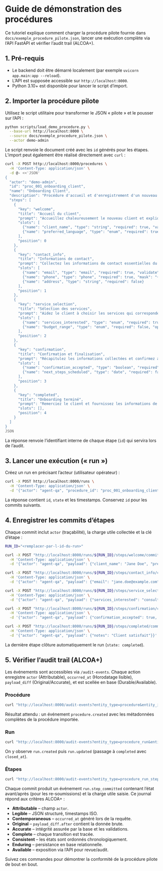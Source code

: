 # Guide de démonstration des procédures

Ce tutoriel explique comment charger la procédure pilote fournie dans `docs/exemple_procedure_pilote.json`, lancer une exécution complète via l’API FastAPI et vérifier l’audit trail (ALCOA+).

## 1. Pré-requis

- Le backend doit être démarré localement (par exemple `uvicorn app.main:app --reload`).
- L’API est supposée accessible sur `http://localhost:8000`.
- Python 3.10+ est disponible pour lancer le script d’import.

## 2. Importer la procédure pilote

Utilisez le script utilitaire pour transformer le JSON « pilote » et le pousser sur l’API :

```bash
python scripts/load_demo_procedure.py \
  --base-url http://localhost:8000 \
  --source docs/exemple_procedure_pilote.json \
  --actor demo-admin
```

Le script renvoie le document créé avec les `id` générés pour les étapes. L’import peut également être réalisé directement avec `curl` :

```bash
curl -X POST http://localhost:8000/procedures \
  -H 'Content-Type: application/json' \
  -d @- <<'JSON'
{
  "actor": "demo-admin",
  "id": "proc_001_onboarding_client",
  "name": "Onboarding Client",
  "description": "Procédure d'accueil et d'enregistrement d'un nouveau client",
  "steps": [
    {
      "key": "welcome",
      "title": "Accueil du client",
      "prompt": "Accueillez chaleureusement le nouveau client et expliquez-lui le processus d'onboarding.",
      "slots": [
        {"name": "client_name", "type": "string", "required": true, "validate": "^[A-Za-zÀ-ÿ\\s]{2,50}$"},
        {"name": "preferred_language", "type": "enum", "required": true, "options": ["français", "anglais", "allemand", "italien"]}
      ],
      "position": 0
    },
    {
      "key": "contact_info",
      "title": "Informations de contact",
      "prompt": "Collectez les informations de contact essentielles du client.",
      "slots": [
        {"name": "email", "type": "email", "required": true, "validate": "^[a-zA-Z0-9._%+-]+@[a-zA-Z0-9.-]+\\.[a-zA-Z]{2,}$"},
        {"name": "phone", "type": "phone", "required": true, "mask": "+41 XX XXX XX XX"},
        {"name": "address", "type": "string", "required": false}
      ],
      "position": 1
    },
    {
      "key": "service_selection",
      "title": "Sélection des services",
      "prompt": "Aidez le client à choisir les services qui correspondent à ses besoins.",
      "slots": [
        {"name": "services_interested", "type": "enum", "required": true, "options": ["consultation", "formation", "support_technique", "audit"]},
        {"name": "budget_range", "type": "enum", "required": false, "options": ["< 1000 CHF", "1000-5000 CHF", "5000-10000 CHF", "> 10000 CHF"]}
      ],
      "position": 2
    },
    {
      "key": "confirmation",
      "title": "Confirmation et finalisation",
      "prompt": "Récapitulez les informations collectées et confirmez avec le client.",
      "slots": [
        {"name": "confirmation_accepted", "type": "boolean", "required": true},
        {"name": "next_steps_scheduled", "type": "date", "required": false}
      ],
      "position": 3
    },
    {
      "key": "completed",
      "title": "Onboarding terminé",
      "prompt": "Remerciez le client et fournissez les informations de suivi.",
      "slots": [],
      "position": 4
    }
  ]
}
JSON
```

La réponse renvoie l’identifiant interne de chaque étape (`id`) qui servira lors de l’audit.

## 3. Lancer une exécution (« run »)

Créez un run en précisant l’acteur (utilisateur opérateur) :

```bash
curl -X POST http://localhost:8000/runs \
  -H 'Content-Type: application/json' \
  -d '{"actor": "agent-qa", "procedure_id": "proc_001_onboarding_client"}'
```

La réponse contient `id`, `state` et les timestamps. Conservez `id` pour les commits suivants.

## 4. Enregistrer les commits d’étapes

Chaque commit inclut `actor` (traçabilité), la charge utile collectée et la clé d’étape :

```bash
RUN_ID="<remplacer-par-l-id-du-run>"

curl -X POST "http://localhost:8000/runs/${RUN_ID}/steps/welcome/commit" \
  -H 'Content-Type: application/json' \
  -d '{"actor": "agent-qa", "payload": {"client_name": "Jane Doe", "preferred_language": "français"}}'

curl -X POST "http://localhost:8000/runs/${RUN_ID}/steps/contact_info/commit" \
  -H 'Content-Type: application/json' \
  -d '{"actor": "agent-qa", "payload": {"email": "jane.doe@example.com", "phone": "+41 79 123 45 67"}}'

curl -X POST "http://localhost:8000/runs/${RUN_ID}/steps/service_selection/commit" \
  -H 'Content-Type: application/json' \
  -d '{"actor": "agent-qa", "payload": {"services_interested": "consultation", "budget_range": "1000-5000 CHF"}}'

curl -X POST "http://localhost:8000/runs/${RUN_ID}/steps/confirmation/commit" \
  -H 'Content-Type: application/json' \
  -d '{"actor": "agent-qa", "payload": {"confirmation_accepted": true, "next_steps_scheduled": "2025-01-15"}}'

curl -X POST "http://localhost:8000/runs/${RUN_ID}/steps/completed/commit" \
  -H 'Content-Type: application/json' \
  -d '{"actor": "agent-qa", "payload": {"notes": "Client satisfait"}}'
```

La dernière étape clôture automatiquement le run (`state: completed`).

## 5. Vérifier l’audit trail (ALCOA+)

Les événements sont accessibles via `/audit-events`. Chaque action enregistre `actor` (Attributable), `occurred_at` (Horodatage lisible), `payload_diff` (Original/Accurate), et est scellée en base (Durable/Available).

### Procédure

```bash
curl "http://localhost:8000/audit-events?entity_type=procedure&entity_id=proc_001_onboarding_client"
```

Résultat attendu : un événement `procedure.created` avec les métadonnées complètes de la procédure importée.

### Run

```bash
curl "http://localhost:8000/audit-events?entity_type=procedure_run&entity_id=${RUN_ID}"
```

On y observe `run.created` puis `run.updated` (passage à `completed` avec `closed_at`).

### Étapes

```bash
curl "http://localhost:8000/audit-events?entity_type=procedure_run_step&entity_id=${RUN_ID}:confirmation"
```

Chaque commit produit un événement `run.step_committed` contenant l’état avant/après (pour les re-soumissions) et la charge utile saisie. Ce journal répond aux critères ALCOA+ :

- **Attributable** – champ `actor`.
- **Legible** – JSON structuré, timestamps ISO.
- **Contemporaneous** – `occurred_at` généré lors de la requête.
- **Original** – `payload_diff.after` contient la donnée brute.
- **Accurate** – intégrité assurée par la base et les validations.
- **Complete** – chaque transition est tracée.
- **Consistent** – les états sont ordonnés chronologiquement.
- **Enduring** – persistance en base relationnelle.
- **Available** – exposition via l’API pour revue/audit.

Suivez ces commandes pour démontrer la conformité de la procédure pilote de bout en bout.
